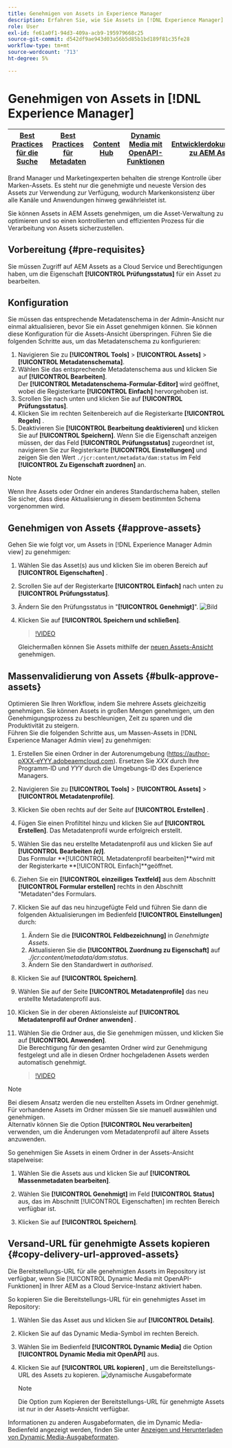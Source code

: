 ```yaml
---
title: Genehmigen von Assets in Experience Manager
description: Erfahren Sie, wie Sie Assets in [!DNL Experience Manager] genehmigen.
role: User
exl-id: fe61a0f1-94d3-409a-acb9-195979668c25
source-git-commit: d542df9ae943d03a56b5d85b1bd189f81c35fe28
workflow-type: tm+mt
source-wordcount: '713'
ht-degree: 5%

---
```


# Genehmigen von Assets in [!DNL Experience Manager]

| [Best Practices für die Suche](/help/assets/search-best-practices.md) | [Best Practices für Metadaten](/help/assets/metadata-best-practices.md) | [Content Hub](/help/assets/product-overview.md) | [Dynamic Media mit OpenAPI-Funktionen](/help/assets/dynamic-media-open-apis-overview.md) | [Entwicklerdokumentation zu AEM Assets](https://developer.adobe.com/experience-cloud/experience-manager-apis/) |
| ------------- | --------------------------- |---------|----|-----|

Brand Manager und Marketingexperten behalten die strenge Kontrolle über Marken-Assets. Es steht nur die genehmigte und neueste Version des Assets zur Verwendung zur Verfügung, wodurch Markenkonsistenz über alle Kanäle und Anwendungen hinweg gewährleistet ist.

Sie können Assets in AEM Assets genehmigen, um die Asset-Verwaltung zu optimieren und so einen kontrollierten und effizienten Prozess für die Verarbeitung von Assets sicherzustellen.

## Vorbereitung {#pre-requisites}

Sie müssen Zugriff auf AEM Assets as a Cloud Service und Berechtigungen haben, um die Eigenschaft **[!UICONTROL Prüfungsstatus]** für ein Asset zu bearbeiten.

## Konfiguration

Sie müssen das entsprechende Metadatenschema in der Admin-Ansicht nur einmal aktualisieren, bevor Sie ein Asset genehmigen können. Sie können diese Konfiguration für die Assets-Ansicht überspringen. Führen Sie die folgenden Schritte aus, um das Metadatenschema zu konfigurieren:

1. Navigieren Sie zu **[!UICONTROL Tools]** > **[!UICONTROL Assets]** > **[!UICONTROL Metadatenschemata]**.
1. Wählen Sie das entsprechende Metadatenschema aus und klicken Sie auf **[!UICONTROL Bearbeiten]**. <br> Der **[!UICONTROL Metadatenschema-Formular-Editor]** wird geöffnet, wobei die Registerkarte **[!UICONTROL Einfach]** hervorgehoben ist.
1. Scrollen Sie nach unten und klicken Sie auf **[!UICONTROL Prüfungsstatus]**.
1. Klicken Sie im rechten Seitenbereich auf die Registerkarte **[!UICONTROL Regeln]** .
1. Deaktivieren Sie **[!UICONTROL Bearbeitung deaktivieren]** und klicken Sie auf **[!UICONTROL Speichern]**.
Wenn Sie die Eigenschaft anzeigen müssen, der das Feld **[!UICONTROL Prüfungsstatus]** zugeordnet ist, navigieren Sie zur Registerkarte **[!UICONTROL Einstellungen]** und zeigen Sie den Wert `./jcr:content/metadata/dam:status` im Feld **[!UICONTROL Zu Eigenschaft zuordnen]** an.

>[!NOTE]
>
>Wenn Ihre Assets oder Ordner ein anderes Standardschema haben, stellen Sie sicher, dass diese Aktualisierung in diesem bestimmten Schema vorgenommen wird.

## Genehmigen von Assets {#approve-assets}

Gehen Sie wie folgt vor, um Assets in [!DNL Experience Manager Admin view] zu genehmigen:

1. Wählen Sie das Asset(s) aus und klicken Sie im oberen Bereich auf **[!UICONTROL Eigenschaften]** .
1. Scrollen Sie auf der Registerkarte **[!UICONTROL Einfach]** nach unten zu **[!UICONTROL Prüfungsstatus]**.
1. Ändern Sie den Prüfungsstatus in &quot;**[!UICONTROL Genehmigt]**&quot;.
   ![Bild](/help/assets/assets/approve-old-ui.png)
1. Klicken Sie auf **[!UICONTROL Speichern und schließen]**.

   >[!VIDEO](https://video.tv.adobe.com/v/3427430)

   Gleichermaßen können Sie Assets mithilfe der [neuen Assets-Ansicht](/help/assets/manage-organize-assets-view.md) genehmigen.

## Massenvalidierung von Assets {#bulk-approve-assets}

Optimieren Sie Ihren Workflow, indem Sie mehrere Assets gleichzeitig genehmigen. Sie können Assets in großen Mengen genehmigen, um den Genehmigungsprozess zu beschleunigen, Zeit zu sparen und die Produktivität zu steigern.
<br>Führen Sie die folgenden Schritte aus, um Massen-Assets in [!DNL Experience Manager Admin view] zu genehmigen:

1. Erstellen Sie einen Ordner in der Autorenumgebung (https://author-pXXX-eYYY.adobeaemcloud.com). Ersetzen Sie _XXX_ durch Ihre Programm-ID und _YYY_ durch die Umgebungs-ID des Experience Managers.
1. Navigieren Sie zu **[!UICONTROL Tools]** > **[!UICONTROL Assets]** > **[!UICONTROL Metadatenprofile]**.
1. Klicken Sie oben rechts auf der Seite auf **[!UICONTROL Erstellen]** .
1. Fügen Sie einen Profiltitel hinzu und klicken Sie auf **[!UICONTROL Erstellen]**. Das Metadatenprofil wurde erfolgreich erstellt.
1. Wählen Sie das neu erstellte Metadatenprofil aus und klicken Sie auf **[!UICONTROL Bearbeiten _(e)_]**. <br>Das Formular **[!UICONTROL Metadatenprofil bearbeiten]**wird mit der Registerkarte **[!UICONTROL Einfach]**geöffnet.
1. Ziehen Sie ein **[!UICONTROL einzeiliges Textfeld]** aus dem Abschnitt **[!UICONTROL Formular erstellen]** rechts in den Abschnitt &quot;Metadaten&quot;des Formulars.
1. Klicken Sie auf das neu hinzugefügte Feld und führen Sie dann die folgenden Aktualisierungen im Bedienfeld **[!UICONTROL Einstellungen]** durch:
   1. Ändern Sie die **[!UICONTROL Feldbezeichnung]** in _Genehmigte Assets_.
   1. Aktualisieren Sie die **[!UICONTROL Zuordnung zu Eigenschaft]** auf _./jcr:content/metadata/dam:status_.
   1. Ändern Sie den Standardwert in _authorised_.

1. Klicken Sie auf **[!UICONTROL Speichern]**.
1. Wählen Sie auf der Seite **[!UICONTROL Metadatenprofile]** das neu erstellte Metadatenprofil aus.
1. Klicken Sie in der oberen Aktionsleiste auf **[!UICONTROL Metadatenprofil auf Ordner anwenden]** .
1. Wählen Sie die Ordner aus, die Sie genehmigen müssen, und klicken Sie auf **[!UICONTROL Anwenden]**.
   <br> Die Berechtigung für den gesamten Ordner wird zur Genehmigung festgelegt und alle in diesen Ordner hochgeladenen Assets werden automatisch genehmigt.

   >[!VIDEO](https://video.tv.adobe.com/v/3427431)

>[!NOTE]
> 
>Bei diesem Ansatz werden die neu erstellten Assets im Ordner genehmigt. Für vorhandene Assets im Ordner müssen Sie sie manuell auswählen und genehmigen. <br> Alternativ können Sie die Option **[!UICONTROL Neu verarbeiten]** verwenden, um die Änderungen vom Metadatenprofil auf ältere Assets anzuwenden.

So genehmigen Sie Assets in einem Ordner in der Assets-Ansicht stapelweise:

1. Wählen Sie die Assets aus und klicken Sie auf **[!UICONTROL Massenmetadaten bearbeiten]**.

1. Wählen Sie **[!UICONTROL Genehmigt]** im Feld **[!UICONTROL Status]** aus, das im Abschnitt [!UICONTROL Eigenschaften] im rechten Bereich verfügbar ist.

1. Klicken Sie auf **[!UICONTROL Speichern]**.

## Versand-URL für genehmigte Assets kopieren {#copy-delivery-url-approved-assets}

Die Bereitstellungs-URL für alle genehmigten Assets im Repository ist verfügbar, wenn Sie [!UICONTROL Dynamic Media mit OpenAPI-Funktionen] in Ihrer AEM as a Cloud Service-Instanz aktiviert haben.

So kopieren Sie die Bereitstellungs-URL für ein genehmigtes Asset im Repository:

1. Wählen Sie das Asset aus und klicken Sie auf **[!UICONTROL Details]**.

1. Klicken Sie auf das Dynamic Media-Symbol im rechten Bereich.

1. Wählen Sie im Bedienfeld **[!UICONTROL Dynamic Media]** die Option **[!UICONTROL Dynamic Media mit OpenAPI]** aus.

1. Klicken Sie auf **[!UICONTROL URL kopieren]** , um die Bereitstellungs-URL des Assets zu kopieren.
   ![dynamische Ausgabeformate](/help/assets/assets/dm-with-openapi-non-image-assets.png)

   >[!NOTE]
   >
   >Die Option zum Kopieren der Bereitstellungs-URL für genehmigte Assets ist nur in der Assets-Ansicht verfügbar.

Informationen zu anderen Ausgabeformaten, die im Dynamic Media-Bedienfeld angezeigt werden, finden Sie unter [Anzeigen und Herunterladen von Dynamic Media-Ausgabeformaten](/help/assets/renditions.md#view-download-dm-renditions).
